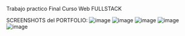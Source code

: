 Trabajo practico Final Curso Web FULLSTACK 

SCREENSHOTS del PORTFOLIO:
![image](https://github.com/FacundoUG/TP1-Obligatorio/assets/71556057/f04e327a-3ad9-4cfd-9cc3-35cbe4985cfc)
![image](https://github.com/FacundoUG/TP1-Obligatorio/assets/71556057/48e8832b-3bed-4618-b522-11468b089a9d)
![image](https://github.com/FacundoUG/TP1-Obligatorio/assets/71556057/ab77471d-15be-4e97-b268-0b54bfe69d4c)
![image](https://github.com/FacundoUG/TP1-Obligatorio/assets/71556057/20bb23d8-b2b2-4f15-b2df-5a27f7fcd903)
![image](https://github.com/FacundoUG/TP1-Obligatorio/assets/71556057/015652af-775d-4a35-a6f3-63c2192926e7)

